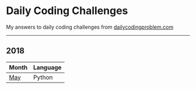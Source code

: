 # Daily Coding Challenges
My answers to daily coding challenges from [dailycodingproblem.com](https://www.dailycodingproblem.com/)

***
## 2018
| Month | Language |
| --- | --- |
| [May](/1805_may_2018.py) | Python |

